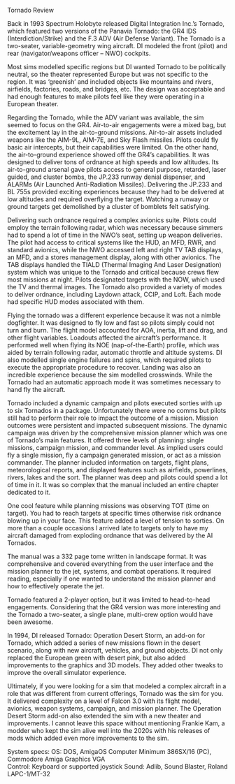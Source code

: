 Tornado Review

Back in 1993 Spectrum Holobyte released Digital Integration Inc.’s Tornado, which featured two versions of the Panavia Tornado: the GR4 IDS (Interdiction/Strike) and the F.3 ADV (Air Defense Variant). The Tornado is a two-seater, variable-geometry wing aircraft. DI modeled the front (pilot) and rear (navigator/weapons officer – NWO) cockpits. 

Most sims modelled specific regions but DI wanted Tornado to be politically neutral, so the theater represented Europe but was not specific to the region. It was ‘greenish’ and included objects like mountains and rivers, airfields, factories, roads, and bridges, etc. The design was acceptable and had enough features to make pilots feel like they were operating in a European theater. 

Regarding the Tornado, while the ADV variant was available, the sim seemed to focus on the GR4. Air-to-air engagements were a mixed bag, but the excitement lay in the air-to-ground missions. Air-to-air assets included weapons like the AIM-9L, AIM-7E, and Sky Flash missiles. Pilots could fly basic air intercepts, but their capabilities were limited. On the other hand, the air-to-ground experience showed off the GR4’s capabilities. It was designed to deliver tons of ordnance at high speeds and low altitudes. Its air-to-ground arsenal gave pilots access to general purpose, retarded, laser guided, and cluster bombs, the JP.233 runway denial dispenser, and ALARMs (Air Launched Anti-Radiation Missiles). Delivering the JP.233 and BL 755s provided exciting experiences because they had to be delivered at low altitudes and required overflying the target. Watching a runway or ground targets get demolished by a cluster of bomblets felt satisfying.

Delivering such ordnance required a complex avionics suite. Pilots could employ the terrain following radar, which was necessary because simmers had to spend a lot of time in the NWO’s seat, setting up weapon deliveries. The pilot had access to critical systems like the HUD, an MFD, RWR, and standard avionics, while the NWO accessed left and right TV TAB displays, an MFD, and a stores management display, along with other avionics. The TAB displays handled the TIALD (Thermal Imaging And Laser Designation) system which was unique to the Tornado and critical because crews flew most missions at night. Pilots designated targets with the NOW, which used the TV and thermal images. The Tornado also provided a variety of modes to deliver ordnance, including Laydown attack, CCIP, and Loft. Each mode had specific HUD modes associated with them. 

Flying the tornado was a different experience because it was not a nimble dogfighter. It was designed to fly low and fast so pilots simply could not turn and burn. The flight model accounted for AOA, inertia, lift and drag, and other flight variables. Loadouts affected the aircraft’s performance. It performed well when flying its NOE (nap-of-the-Earth) profile, which was aided by terrain following radar, automatic throttle and altitude systems. DI also modelled single engine failures and spins, which required pilots to execute the appropriate procedure to recover. Landing was also an incredible experience because the sim modelled crosswinds. While the Tornado had an automatic approach mode it was sometimes necessary to hand fly the aircraft.

Tornado included a dynamic campaign and pilots executed sorties with up to six Tornados in a package. Unfortunately there were no comms but pilots still had to perform their role to impact the outcome of a mission. Mission outcomes were persistent and impacted subsequent missions. The dynamic campaign was driven by the comprehensive mission planner which was one of Tornado’s main features. It offered three levels of planning: single missions, campaign mission, and commander level. As implied users could fly a single mission, fly a campaign generated mission, or act as a mission commander. The planner included information on targets, flight plans, meteorological reports, and displayed features such as airfields, powerlines, rivers, lakes and the sort. The planner was deep and pilots could spend a lot of time in it. It was so complex that the manual included an entire chapter dedicated to it. 

One cool feature while planning missions was observing TOT (time on target). You had to reach targets at specific times otherwise risk ordnance blowing up in your face. This feature added a level of tension to sorties. On more than a couple occasions I arrived late to targets only to have my aircraft damaged from exploding ordnance that was delivered by the AI Tornados. 

The manual was a 332 page tome written in landscape format. It was comprehensive and covered everything from the user interface and the mission planner to the jet, systems, and combat operations. It required reading, especially if one wanted to understand the mission planner and how to effectively operate the jet. 

Tornado featured a 2-player option, but it was limited to head-to-head engagements. Considering that the GR4 version was more interesting and the Tornado a two-seater, a single plane, multi-crew option would have been awesome. 

In 1994, DI released Tornado: Operation Desert Storm, an add-on for Tornado, which added a series of new missions flown in the desert scenario, along with new aircraft, vehicles, and ground objects. DI not only replaced the European green with desert pink, but also added improvements to the graphics and 3D models. They added other tweaks to improve the overall simulator experience.

Ultimately, if you were looking for a sim that modeled a complex aircraft in a role that was different from current offerings, Tornado was the sim for you. It delivered complexity on a level of Falcon 3.0 with its flight model, avionics, weapon systems, campaign, and mission planner. The Operation Desert Storm add-on also extended the sim with a new theater and improvements. I cannot leave this space without mentioning  Frankie Kam, a modder who kept the sim alive well into the 2020s with his releases of mods which added even more improvements to the sim.

System specs:
OS:		DOS, AmigaOS
Computer       	Minimum   386SX/16 (PC), Commodore Amiga
Graphics        	VGA             
Control: 	 Keyboard or supported joystick
Sound:  	Adlib, Sound Blaster, Roland LAPC-1/MT-32